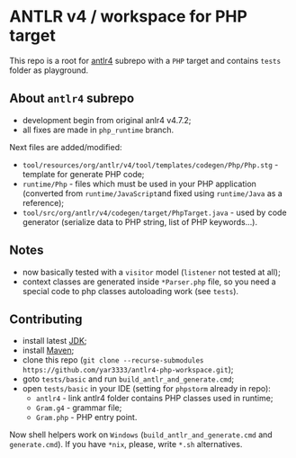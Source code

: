 # ANTLR v4 / workspace for PHP target

This repo is a root for [antlr4](https://github.com/yar3333/antlr4) subrepo with a `PHP` target and contains `tests` folder as playground.


## About `antlr4` subrepo

 * development begin from original anlr4 v4.7.2;
 * all fixes are made in `php_runtime` branch.

Next files are added/modified:
 
 * `tool/resources/org/antlr/v4/tool/templates/codegen/Php/Php.stg` - template for generate PHP code;
 * `runtime/Php` - files which must be used in your PHP application (converted from `runtime/JavaScript`and fixed using `runtime/Java` as a reference);
 * `tool/src/org/antlr/v4/codegen/target/PhpTarget.java` - used by code generator (serialize data to PHP string, list of PHP keywords...).


## Notes

 * now basically tested with a `visitor` model (`listener` not tested at all);
 * context classes are generated inside `*Parser.php` file, so you need a special code to php classes autoloading work (see `tests`).


## Contributing

 * install latest [JDK](https://www.oracle.com/technetwork/java/javase/downloads/index.html);
 * install [Maven](https://maven.apache.org/);
 * clone this repo (`git clone --recurse-submodules https://github.com/yar3333/antlr4-php-workspace.git`);
 * goto `tests/basic` and run `build_antlr_and_generate.cmd`;
 * open `tests/basic` in your IDE (setting for `phpstorm` already in repo):
	* `antlr4` - link antlr4 folder contains PHP classes used in runtime;
	* `Gram.g4` - grammar file;
	* `Gram.php` - PHP entry point.

Now shell helpers work on `Windows` (`build_antlr_and_generate.cmd` and `generate.cmd`).
If you have `*nix`, please, write `*.sh` alternatives.
